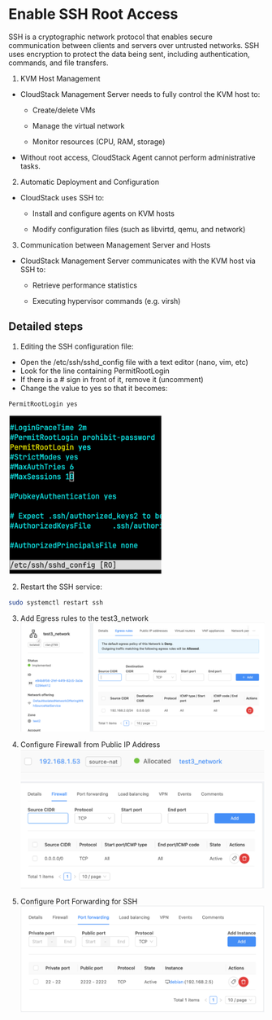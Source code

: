 # Enable SSH Root Access

SSH is a cryptographic network protocol that enables secure communication between clients and servers over untrusted networks. SSH uses encryption to protect the data being sent, including authentication, commands, and file transfers.

1. KVM Host Management

- CloudStack Management Server needs to fully control the KVM host to:

    - Create/delete VMs

    - Manage the virtual network

    - Monitor resources (CPU, RAM, storage)

- Without root access, CloudStack Agent cannot perform administrative tasks.

2. Automatic Deployment and Configuration

- CloudStack uses SSH to:

    - Install and configure agents on KVM hosts

    - Modify configuration files (such as libvirtd, qemu, and network)

3. Communication between Management Server and Hosts

- CloudStack Management Server communicates with the KVM host via SSH to:

    - Retrieve performance statistics

    - Executing hypervisor commands (e.g. virsh)


## Detailed steps
1. Editing the SSH configuration file:
- Open the /etc/ssh/sshd_config file with a text editor (nano, vim, etc)
- Look for the line containing PermitRootLogin
- If there is a # sign in front of it, remove it (uncomment)
- Change the value to yes so that it becomes:

```
PermitRootLogin yes
```
![Alt text](/image/image_SSH.png)

2. Restart the SSH service:

```bash
sudo systemctl restart ssh
```
3. Add Egress rules to the test3_network
![Alt text](/image/image_SSH_3.png)

4. Configure Firewall from Public IP Address
![Alt text](/image/image_SSH_5.png)
![Alt text](/image/image_SSH_4.png)

5. Configure Port Forwarding for SSH
![Alt text](/image/image_SSH_2.png)
